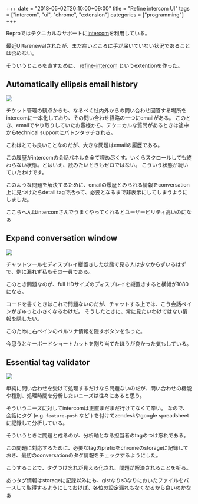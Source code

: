 +++
date = "2018-05-02T20:10:00+09:00"
title = "Refine intercom UI"
tags = ["intercom", "ui", "chrome", "extension"]
categories = ["programming"]
+++

Reproではテクニカルなサポートに[intercom](https://www.intercom.com/)を利用している。

最近UIもrenewalされたが、まだ痒いところに手が届いていない状況であることは否めない。

そういうところを直すために、 [refine-intercom](https://github.com/threetreeslight/refined-intercom) というextentionを作った。

## Automatically ellipsis email history

![](/images/blog/2018/05/automatically_ellipsis_email_history.png)

チケット管理の観点からも、なるべく社内外からの問い合わせ回答する場所をintercomに一本化しており、その問い合わせ経路の一つにemailがある。
このとき、emailでやり取りしていたお客様から、テクニカルな質問があるときは途中からtechnical supportにバトンタッチされる。

これはとても良いことなのだが、大きな問題はemailの履歴である。

この履歴がintercomの会話パネルを全て埋め尽くす。いくらスクロールしても終わらない状態。とはいえ、読みたいときもゼロではない。
こういう状態が続いていたわけです。

このような問題を解決するために、emailの履歴とみられる情報をconversation上に見つけたらdetail tagで括って、必要となるまで非表示にしてしまうようにしました。

ここらへんはintercomさんでうまくやってくれるとユーザービリティ高いのになぁ

## Expand conversation window

![](/images/blog/2018/05/expand_conversation_window_button.png)

チャットツールをディスプレイ縦置きした状態で見る人は少なからずいるはずで、例に漏れず私もその一員である。

このとき問題なのが、full HDサイズのディスプレイを縦置きすると横幅が1080になる。

コードを書くときはこれで問題ないのだが、チャットする上では、こう会話ペインがぎゅっと小さくなるわけだ。
そうしたときに、常に見たいわけではない情報を隠したい。

このために右ペインのペルソナ情報を隠すボタンを作った。

今思うとキーボードショートカットを割り当てたほうが良かった気もしている。


## Essential tag validator

![](/images/blog/2018/05/essential_conversation_tags-missing.png)

単純に問い合わせを受けて処理するだけなら問題ないのだが、問い合わせの機能や種別、処理時間を分析したいニーズは往々にあると思う。

そういうニーズに対してintercomは正直まだまだ行けてなくて辛い。
なので、会話にタグ (e.g. `feature-push` など ) を付けてzendeskやgoogle spreadsheetに記録して分析している。

そういうときに問題と成るのが、分析軸となる担当者のtagのつけ忘れである。

この問題に対応するために、必要なtagのprefixをchromeのstorageに記録しておき、最初のconversationのタグ情報をチェックするようにした。

こうすることで、タグつけ忘れが見える化され、問題が解決されることを祈る。

あっタグ情報はstorageに記録以外にも、gistなりs3なりにおいたファイルをパースして取得するようにしておけば、各位の設定漏れもなくなるから良いのかなぁ

